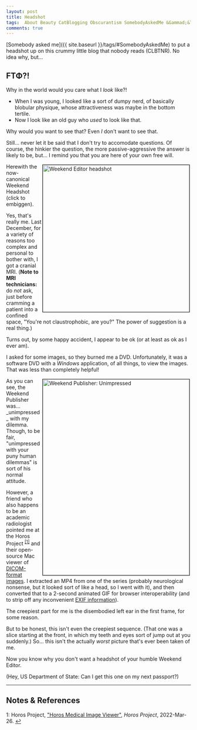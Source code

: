 ```yaml
---
layout: post
title: Headshot
tags:  About Beauty CatBlogging Obscurantism SomebodyAskedMe &Gammad;&Tau;&Phi;
comments: true
---
```


[Somebody asked me]({{ site.baseurl }}/tags/#SomebodyAskedMe) to put a headshot up on this
crummy little blog that nobody reads (CLBTNR).  No idea why, but&hellip;  


## &Gammad;&Tau;&Phi;?!  

Why in the world would you care what I _look_ like?!  
- When I was young, I looked like a sort of dumpy nerd, of basically blobular physique,
  whose attractiveness was maybe in the bottom tertile.  
- Now I look like an old guy who _used_ to look like that.  

Why would you want to see that?  Even _I_ don't want to see that.  

Still&hellip; never let it be said that I don't try to accomodate questions.  Of course,
the hinkier the question, the more passive-aggressive the answer is likely to be,
but&hellip; I remind you that you are here of your own free will.  

<a href="{{ site.baseurl }}/images/weekend-editor-headshot.gif"><img src="{{ site.baseurl }}/images/weekend-editor-headshot.gif" width="400" height="400" alt="Weekend Editor headshot" title="Weekend Editor headshot" style="float: right; margin: 3px 3px 3px 3px; border: 1px solid #000000;"></a>
Herewith the now-canonical Weekend Headshot (click to embiggen).  

Yes, that's really me.  Last December, for a variety of reasons too complex and personal
to bother with, I got a cranial MRI.  (__Note to MRI technicians:__ do _not_ ask, just before
cramming a patient into a confined space, "You're not claustrophobic, are you?"  The power
of suggestion is a real thing.)  

Turns out, by some happy accident, I appear to be ok (or at least as ok as I ever am).  

I asked for some images, so they burned me a DVD.  Unfortunately, it was a software DVD
with a _Windows_ application, of all things, to view the images.  That was less than
completely helpful!  

<img src="{{ site.baseurl }}/images/2022-03-26-headshot-publisher.jpg" width="400" height="533" alt="Weekend Publisher: Unimpressed" title="Weekend Publisher: Unimpressed" style="float: right; margin: 3px 3px 3px 3px; border: 1px solid #000000;">
As you can see, the Weekend Publisher was&hellip; _unimpressed_ with my dilemma.  Though, to
be fair, "unimpressed with your puny human dilemmas" is sort of his normal attitude.  

However, a friend who also happens to be an academic radiologist pointed me at the Horos
Project <sup id="fn1a">[[1]](#fn1)</sup> and their open-source Mac viewer of
[DICOM-format images](https://www.dicomstandard.org/).  I extracted an MP4 from one of
the series (probably neurological nonsense, but it looked sort of like a head, so I went
with it), and then converted that to a 2-second animated GIF for browser
interoperability (and to strip off any inconvenient
[EXIF information](https://en.wikipedia.org/wiki/Exif)).  

The creepiest part for me is the disembodied left ear in the first frame, for some
reason.  

But to be honest, this isn't even the creepiest sequence.  (That one was a slice starting
at the front, in which my teeth and eyes sort of jump out at you suddenly.)  So&hellip;
this isn't the actually _worst_ picture that's ever been taken of me.  

Now you know why you don't want a headshot of your humble Weekend Editor.  

(Hey, US Department of State: Can I get this one on my next passport?)  

---

## Notes &amp; References  

<!--
<sup id="fn1a">[[1]](#fn1)</sup>

<a id="fn1">1</a>: ***, ["***"](***), *** [↩](#fn1a)  

<a href="{{ site.baseurl }}/images/***">
  <img src="{{ site.baseurl }}/images/***" width="400" height="***" alt="***" title="***" style="float: right; margin: 3px 3px 3px 3px; border: 1px solid #000000;">
</a>

<iframe width="400" height="224" src="***" allow="accelerometer; encrypted-media; gyroscope; picture-in-picture" allowfullscreen style="float: right; margin: 3px 3px 3px 3px; border: 1px solid #000000;"></iframe>
-->

<a id="fn1">1</a>: Horos Project, ["Horos Medical Image Viewer"](https://horosproject.org/), _Horos Project_, 2022-Mar-26. [↩](#fn1a)  
